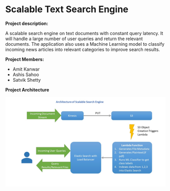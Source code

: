 # Scalable Text Search Engine

**Project description:** 

A scalable search engine on text documents with constant query latency. It will handle a large number of user queries and return the relevant documents. The application also uses a Machine Learning model to classify incoming news articles into relevant categories to improve search results. 

**Project Members:**
- Amit Kanwar
- Ashis Sahoo
- Satvik Shetty

**Project Architecture**

![Project Architecture](/Architecture.JPG?raw=true "Project Architecture")
